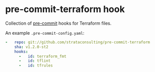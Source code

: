 # pre-commit-terraform hook

Collection of [pre-commit](http://pre-commit.com/) hooks for Terraform files.

An example `.pre-commit-config.yaml`:

```yaml
-   repo: git://github.com/strataconsulting/pre-commit-terraform
    sha: v1.2.0-st2
    hooks:
      -   id: terraform_fmt
      -   id: tflint
      -   id: tfrules

```
